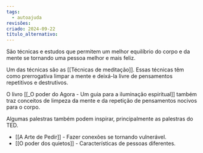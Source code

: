 ```yaml
---
tags:
  - autoajuda
revisões: 
criado: 2024-09-22
título_alternativo:
---
```

São técnicas e estudos que permitem um melhor equilíbrio do corpo e da mente se tornando uma pessoa melhor e mais feliz. 

Um das técnicas são as [[Técnicas de meditação]].  Essas técnicas têm como prerrogativa limpar a mente e deixá-la livre de pensamentos repetitivos e destrutivos. 

O livro [[_O poder do Agora - Um guia para a iluminação espiritual]] também traz conceitos de limpeza da mente e da repetição de pensamentos nocivos para o corpo. 

Algumas palestras também podem inspirar, principalmente as palestras do TED.
- [[A Arte de Pedir]] - Fazer conexões se tornando vulnerável.
- [[O poder dos quietos]] - Características de pessoas diferentes.
